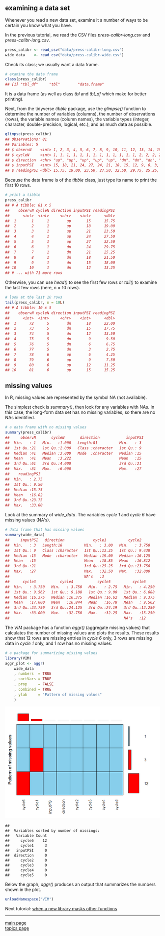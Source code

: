 
examining a data set
--------------------

Whenever you read a new data set, examine it a number of ways to be certain you know what you have.

In the previous tutorial, we read the CSV files *press-calibr-long.csv* and *press-calibr-long.csv*.

``` r
press_calibr <- read_csv("data/press-calibr-long.csv")
wide_data    <- read_csv("data/press-calibr-wide.csv")
```

Check its class; we usually want a data frame.

``` r
# examine the data frame
class(press_calibr)
## [1] "tbl_df"     "tbl"        "data.frame"
```

It is a data frame (as well as class *tbl* and *tbl\_df* which make for better printing).

Next, from the tidyverse *tibble* package, use the *glimpse()* function to determine the number of variables (columns), the number of observations (rows), the variable names (column names), the variable types (integer, character, double-precision, logical, etc.), and as much data as possible.

``` r
glimpse(press_calibr)
## Observations: 81
## Variables: 5
## $ observN    <int> 1, 2, 3, 4, 5, 6, 7, 8, 9, 10, 11, 12, 13, 14, 15, ...
## $ cycleN     <int> 1, 1, 1, 1, 1, 1, 1, 1, 1, 1, 1, 1, 1, 2, 2, 2, 2, ...
## $ direction  <chr> "up", "up", "up", "up", "up", "dn", "dn", "dn", "dn...
## $ inputPSI   <int> 15, 18, 21, 24, 27, 24, 21, 18, 15, 12, 9, 6, 3, 6,...
## $ readingPSI <dbl> 15.75, 19.00, 23.50, 27.50, 32.50, 29.75, 25.25, 21...
```

Because the data frame is of the *tibble* class, just type its name to print the first 10 rows.

``` r
# print a tibble
press_calibr
## # A tibble: 81 x 5
##    observN cycleN direction inputPSI readingPSI
##      <int>  <int>     <chr>    <int>      <dbl>
##  1       1      1        up       15      15.75
##  2       2      1        up       18      19.00
##  3       3      1        up       21      23.50
##  4       4      1        up       24      27.50
##  5       5      1        up       27      32.50
##  6       6      1        dn       24      29.75
##  7       7      1        dn       21      25.25
##  8       8      1        dn       18      21.50
##  9       9      1        dn       15      18.00
## 10      10      1        dn       12      13.25
## # ... with 71 more rows
```

Otherwise, you can use *head()* to see the first few rows or *tail()* to examine the last few rows (here, n = 10 rows).

``` r
# look at the last 10 rows
tail(press_calibr, n = 10L)
## # A tibble: 10 x 5
##    observN cycleN direction inputPSI readingPSI
##      <int>  <int>     <chr>    <int>      <dbl>
##  1      72      5        dn       18      22.00
##  2      73      5        dn       15      17.75
##  3      74      5        dn       12      13.50
##  4      75      5        dn        9       9.50
##  5      76      5        dn        6       6.75
##  6      77      5        dn        3       2.75
##  7      78      6        up        6       4.25
##  8      79      6        up        9       7.50
##  9      80      6        up       12      11.25
## 10      81      6        up       15      15.25
```

missing values
--------------

In R, missing values are represented by the symbol NA (not available).

The simplest check is *summary()*, then look for any variables with NAs. In this case, the long-form data set has no missing variables, so there are no NAs identified.

``` r
# a data frame with no missing values 
summary(press_calibr)
##     observN       cycleN       direction            inputPSI 
##  Min.   : 1   Min.   :1.000   Length:81          Min.   : 3  
##  1st Qu.:21   1st Qu.:2.000   Class :character   1st Qu.: 9  
##  Median :41   Median :3.000   Mode  :character   Median :15  
##  Mean   :41   Mean   :3.222                      Mean   :15  
##  3rd Qu.:61   3rd Qu.:4.000                      3rd Qu.:21  
##  Max.   :81   Max.   :6.000                      Max.   :27  
##    readingPSI   
##  Min.   : 2.75  
##  1st Qu.: 9.50  
##  Median :15.75  
##  Mean   :16.82  
##  3rd Qu.:23.75  
##  Max.   :33.00
```

Look at the summary of *wide\_data*. The variables *cycle 1* and *cycle 6* have missing values (NA's).

``` r
# data frame that has missing values
summary(wide_data)
##     inputPSI   direction             cycle1          cycle2      
##  Min.   : 3   Length:16          Min.   : 3.00   Min.   : 3.750  
##  1st Qu.: 9   Class :character   1st Qu.:13.25   1st Qu.: 9.438  
##  Median :15   Mode  :character   Median :19.00   Median :16.125  
##  Mean   :15                      Mean   :18.85   Mean   :16.812  
##  3rd Qu.:21                      3rd Qu.:25.25   3rd Qu.:23.750  
##  Max.   :27                      Max.   :32.50   Max.   :32.000  
##                                  NA's   :3                       
##      cycle3           cycle4           cycle5          cycle6      
##  Min.   : 3.750   Min.   : 3.750   Min.   : 2.75   Min.   : 4.250  
##  1st Qu.: 9.562   1st Qu.: 9.188   1st Qu.: 9.00   1st Qu.: 6.688  
##  Median :16.375   Median :16.375   Median :16.62   Median : 9.375  
##  Mean   :17.000   Mean   :16.844   Mean   :16.78   Mean   : 9.562  
##  3rd Qu.:23.750   3rd Qu.:24.125   3rd Qu.:24.19   3rd Qu.:12.250  
##  Max.   :33.000   Max.   :32.750   Max.   :32.25   Max.   :15.250  
##                                                    NA's   :12
```

The *VIM* package has a function *aggr()* (aggregate missing values) that calculates the number of missing values and plots the results. These results show that 12 rows are missing entries in *cycle 6* only, 3 rows are missing data in *cycle 1* only, and 1 row has no missing values.

``` r
# a package for summarizing missing values 
library(VIM)
aggr_plot <- aggr(
    wide_data
    , numbers  = TRUE
    , sortVars = TRUE
    , prop     = FALSE
    , combined = TRUE
    , ylab     = "Pattern of missing values"
    )
```

![](tut-04-images/unnamed-chunk-11-1.png)

    ## 
    ##  Variables sorted by number of missings: 
    ##   Variable Count
    ##     cycle6    12
    ##     cycle1     3
    ##   inputPSI     0
    ##  direction     0
    ##     cycle2     0
    ##     cycle3     0
    ##     cycle4     0
    ##     cycle5     0

Below the graph, *aggr()* produces an output that summarizes the numbers shown in the plot.

``` r
unloadNamespace("VIM")
```

Next tutorial: [when a new library masks other functions](tut-0405_new-library-masks.md)

------------------------------------------------------------------------

[main page](../README.md)<br> [topics page](../README-by-topic.md)
